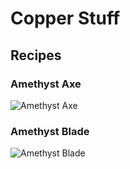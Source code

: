 # Copper Stuff


## Recipes
### Amethyst Axe
![Amethyst Axe](https://user-images.githubusercontent.com/82774618/151715370-b01ea3cf-c658-4681-a439-542ac4df1bc8.png)
### Amethyst Blade
![Amethyst Blade](https://user-images.githubusercontent.com/82774618/151715398-26d785ce-b60e-491d-b663-9d8d60594fdb.png)


